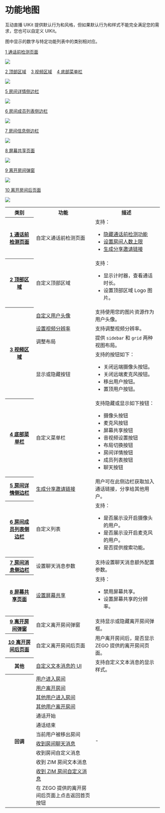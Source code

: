 # 功能地图

互动直播 UIKit 提供默认行为和风格，但如果默认行为和样式不能完全满足您的需求，您也可以自定义 UIKit。

图中显示的数字与特定功能列表中的类别相对应。

<a id="t1" href="#顶部区域">1 通话前检测页面</a>

<Frame width="512" height="auto" caption=""><img src="https://doc-media.zego.im/sdk-doc/Pics/ZegoUIKit/Web/feature_map/Live_streaming_map_web_1.jpeg" /></Frame>

<a id="t2" href="#顶部区域">2 顶部区域</a>&nbsp;&nbsp;&nbsp;&nbsp;<a id="t3" href="#视频区域">3 视频区域</a>&nbsp;&nbsp;&nbsp;&nbsp;<a id="t4" href="#底部菜单栏">4 底部菜单栏</a>

<Frame width="512" height="auto" caption=""><img src="https://doc-media.zego.im/sdk-doc/Pics/ZegoUIKit/Web/feature_map/Live_streaming_map_web_2.jpeg" /></Frame>

<a id="t5" href="#房间详情侧边栏">5 房间详情侧边栏</a>

<Frame width="512" height="auto" caption=""><img src="https://doc-media.zego.im/sdk-doc/Pics/ZegoUIKit/Web/feature_map/Live_streaming_map_web_3.jpeg" /></Frame>

<a id="t6" href="#房间成员列表侧边栏">6 房间成员列表侧边栏</a>

<Frame width="512" height="auto" caption=""><img src="https://doc-media.zego.im/sdk-doc/Pics/ZegoUIKit/Web/feature_map/Live_streaming_map_web_4.jpeg" /></Frame>

<a id="t7" href="#房间信息侧边栏">7 房间信息侧边栏</a>

<Frame width="512" height="auto" caption=""><img src="https://doc-media.zego.im/sdk-doc/Pics/ZegoUIKit/Web/feature_map/Live_streaming_map_web_5.jpeg" /></Frame>

<a id="t8" href="#屏幕共享页面">8 屏幕共享页面</a>

<Frame width="512" height="auto" caption=""><img src="https://doc-media.zego.im/sdk-doc/Pics/ZegoUIKit/Web/feature_map/Live_streaming_map_web_6.jpeg" /></Frame>

<a id="t9" href="#离开房间弹窗">9 离开房间弹窗</a>

<Frame width="512" height="auto" caption=""><img src="https://doc-media.zego.im/sdk-doc/Pics/ZegoUIKit/Web/feature_map/Live_streaming_map_web_7.jpeg" /></Frame>

<a id="t10" href="#离开房间后页面">10 离开房间后页面</a>
<Frame width="512" height="auto" caption=""><img src="https://doc-media.zego.im/sdk-doc/Pics/ZegoUIKit/Web/feature_map/callkit_web_map_8.jpeg" /></Frame>

<table>
  <tbody>
    <tr>
      <th>类别</th>
      <th>功能</th>
      <th>描述</th>
    </tr>
    <tr id="通话前检测页面">
      <th><a href="#t1">1 通话前检测页面</a></th>
      <td>自定义通话前检测页面</td>
      <td>
        支持：
        <ul>
          <li><a href="/live-streaming-kit-web/custom-prebuilt-features/set-a-direct-join-session" target="_blank">隐藏通话前检测功能</a></li>
          <li><a href="/live-streaming-kit-web/custom-prebuilt-features/limit-the-number-of-participants" target="_blank">设置房间人数上限</a></li>
          <li><a href="/live-streaming-kit-web/custom-prebuilt-features/invite-via-a-shared-link" target="_blank">生成分享邀请链接</a></li>
        </ul>
      </td>
    </tr>
    <tr id="顶部区域">
      <th><a href="#t2">2 顶部区域</a></th>
      <td>自定义顶部区域</td>
      <td>
        支持：
        <ul>
          <li>显示计时器，查看通话时长。</li>
          <li>设置顶部区域 Logo 图片。</li>
        </ul>
      </td>
    </tr>
    <tr id="视频区域">
      <th rowspan="4"><a href="#t3">3 视频区域</a></th>
      <td><a href="/live-streaming-kit-web/custom-prebuilt-features/set-user-avatar" target="_blank">自定义用户头像</a></td>
      <td>支持使用您的图片资源作为用户头像。</td>
    </tr>
    <tr>
      <td><a href="/live-streaming-kit-web/custom-prebuilt-features/set-video-resolution" target="_blank">设置视频分辨率</a></td>
      <td>支持调整视频分辨率。</td>
    </tr>
    <tr>
      <td>调整布局</td>
      <td>提供 <code>sidebar</code> 和 <code>grid</code> 两种视图布局。</td>
    </tr>
    <tr>
      <td>显示或隐藏按钮</td>
      <td>
        支持的按钮如下：
        <ul>
          <li>关闭远端摄像头按钮。</li>
          <li>关闭远端麦克风按钮。</li>
          <li>移出用户按钮。</li>
          <li>置顶用户按钮。</li>
        </ul>
      </td>
    </tr>
    <tr id="底部菜单栏">
      <th><a href="#t4">4 底部菜单栏</a></th>
      <td>自定义菜单栏</td>
      <td>
        支持隐藏或显示如下按钮：
        <ul>
          <li>摄像头按钮</li>
          <li>麦克风按钮</li>
          <li>屏幕共享按钮</li>
          <li>音视频设置按钮</li>
          <li>布局切换按钮</li>
          <li>房间详情按钮</li>
          <li>成员列表按钮</li>
          <li>聊天按钮</li>
        </ul>
      </td>
    </tr>
    <tr id="房间详情侧边栏">
      <th><a href="#t5">5 房间详情侧边栏</a></th>
      <td><a href="/live-streaming-kit-web/custom-prebuilt-features/invite-via-a-shared-link" target="_blank">生成分享邀请链接</a></td>
      <td>用户可在此侧边栏获取加入通话链接，分享给其他用户。</td>
    </tr>
    <tr id="房间成员列表侧边栏">
      <th><a href="#t6">6 房间成员列表侧边栏</a></th>
      <td>自定义列表</td>
      <td>
        支持：
        <ul>
          <li>是否展示没开启摄像头的用户。</li>
          <li>是否展示没开启麦克风的用户。</li>
          <li>是否提供搜索功能。</li>
        </ul>
      </td>
    </tr>
    <tr id="房间消息侧边栏">
      <th><a href="#t7">7 房间消息侧边栏</a></th>
      <td>设置聊天消息参数</td>
      <td>支持设置聊天消息额外配置参数。</td>
    </tr>
    <tr id="屏幕共享页面">
      <th><a href="#t8">8 屏幕共享页面</a></th>
      <td><a href="/live-streaming-kit-web/custom-prebuilt-features/screen-sharing" target="_blank">设置屏幕共享</a></td>
      <td>
        支持：
        <ul>
          <li>禁用屏幕共享。</li>
          <li>设置屏幕共享的分辨率。</li>
        </ul>
      </td>
    </tr>
    <tr id="离开房间弹窗">
      <th><a href="#t9">9 离开房间弹窗</a></th>
      <td>自定义离开房间弹窗</td>
      <td>支持显示或隐藏离开房间弹框。</td>
    </tr>
    <tr id="离开房间页面">
      <th><a href="#t10">10 离开房间后页面</a></th>
      <td>自定义离开房间后页面</td>
      <td>用户离开房间后，是否显示 ZEGO 提供的离开房间页面。</td>
    </tr>
    <tr>
      <th>其他</th>
      <td><a href="/live-streaming-kit-web/custom-prebuilt-features/custom-message-ui" target="_blank">自定义文本消息的 UI</a></td>
      <td>支持自定义文本消息的显示样式。</td>
    </tr>
    <tr>
      <th rowspan="12">回调</th>
      <td><a href="/live-streaming-kit-web/custom-prebuilt-features/callback-on-room-joining-or-leaving" target="_blank">用户进入房间</a></td>
      <td rowspan="12">-</td>
    </tr>
    <tr>
      <td><a href="/live-streaming-kit-web/custom-prebuilt-features/callback-on-room-joining-or-leaving" target="_blank">用户离开房间</a></td>
    </tr>
    <tr>
      <td><a href="/live-streaming-kit-web/custom-prebuilt-features/in-room-messages" target="_blank">其他用户进入房间</a></td>
    </tr>
    <tr>
      <td><a href="/live-streaming-kit-web/custom-prebuilt-features/in-room-messages" target="_blank">其他用户离开房间</a></td>
    </tr>
    <tr>
      <td>通话开始</td>
    </tr>
    <tr>
      <td>通话结束</td>
    </tr>
    <tr>
      <td>当前用户被移出房间</td>
    </tr>
    <tr>
      <td><a href="/live-streaming-kit-web/custom-prebuilt-features/in-room-messages" target="_blank">收到房间聊天消息</a></td>
    </tr>
    <tr>
      <td>收到房间自定义消息</td>
    </tr>
    <tr>
      <td>收到 ZIM 房间文本消息</td>
    </tr>
    <tr>
      <td><a href="/live-streaming-kit-web/custom-prebuilt-features/in-room-messages" target="_blank">收到 ZIM 房间自定义消息</a></td>
    </tr>
    <tr>
      <td>在 ZEGO 提供的离开房间后页面上点击返回首页按钮</td>
    </tr>
  </tbody>
</table>
